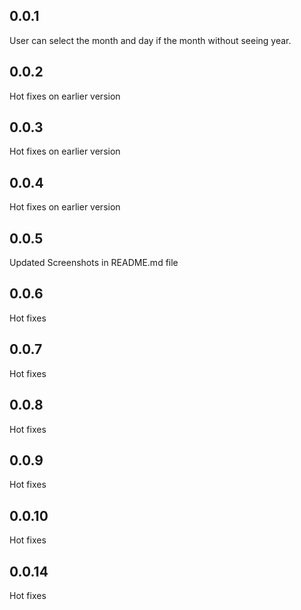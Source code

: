 ## 0.0.1

User can select the month and day if the month without seeing year.

## 0.0.2

Hot fixes on earlier version

## 0.0.3

Hot fixes on earlier version

## 0.0.4

Hot fixes on earlier version

## 0.0.5

Updated Screenshots in README.md file

## 0.0.6

Hot fixes

## 0.0.7

Hot fixes

## 0.0.8

Hot fixes

## 0.0.9

Hot fixes
## 0.0.10
Hot fixes
## 0.0.14
Hot fixes